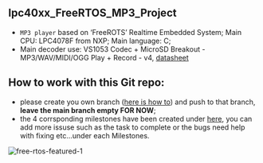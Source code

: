 
## lpc40xx_FreeRTOS_MP3_Project

* `MP3 player` based on ‘FreeROTS’ Realtime Embedded System; Main CPU: LPC4078F from NXP; Main language: C;
* Main decoder use: VS1053 Codec + MicroSD Breakout - MP3/WAV/MIDI/OGG Play + Record - v4, [datasheet](https://cdn-shop.adafruit.com/datasheets/vs1053.pdf)
## How to work with this Git repo:
* please create you own branch ([here is how to](https://gist.github.com/nanusdad/7e516743e5e709073f7e)) and push to that branch, **leave the main branch empty FOR NOW**;
* the 4 corrsponding milestones have been created under [here](https://github.com/CMPE146-MP3-PROJECT/FreeRTOS_MP3_Project/milestones), you can add more issuse such as the task to complete or the bugs need help with fixing etc...under each Milestones.

![free-rtos-featured-1](https://user-images.githubusercontent.com/60235970/114663901-d879c180-9caf-11eb-99f8-07a139057adf.jpg)


